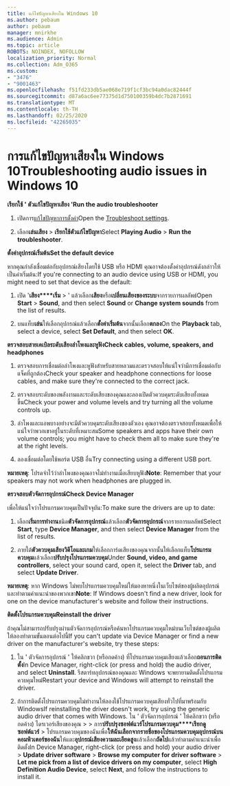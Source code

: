 ```yaml
---
title: แก้ไขปัญหาเสียงใน Windows 10
ms.author: pebaum
author: pebaum
manager: mnirkhe
ms.audience: Admin
ms.topic: article
ROBOTS: NOINDEX, NOFOLLOW
localization_priority: Normal
ms.collection: Adm_O365
ms.custom:
- "3476"
- "9001463"
ms.openlocfilehash: f51fd233db5ae068e719f1cf3bc94a0dac82444f
ms.sourcegitcommit: d87a6ac6ee77375d1d750100359b4dc7b2871691
ms.translationtype: MT
ms.contentlocale: th-TH
ms.lasthandoff: 02/25/2020
ms.locfileid: "42265035"
---
```

# <a name="troubleshooting-audio-issues-in-windows-10"></a><span data-ttu-id="90f33-102">การแก้ไขปัญหาเสียงใน Windows 10</span><span class="sxs-lookup"><span data-stu-id="90f33-102">Troubleshooting audio issues in Windows 10</span></span>

<span data-ttu-id="90f33-103">**เรียกใช้ ' ตัวแก้ไขปัญหาเสียง '**</span><span class="sxs-lookup"><span data-stu-id="90f33-103">**Run the audio troubleshooter**</span></span>

1.  <span data-ttu-id="90f33-104">เปิดการ[แก้ไขปัญหาการตั้งค่า](ms-settings:troubleshoot)</span><span class="sxs-lookup"><span data-stu-id="90f33-104">Open the [Troubleshoot settings](ms-settings:troubleshoot).</span></span>

2.  <span data-ttu-id="90f33-105">เลือก**เล่นเสียง** > **เรียกใช้ตัวแก้ไขปัญหา**</span><span class="sxs-lookup"><span data-stu-id="90f33-105">Select **Playing Audio** > **Run the troubleshooter**.</span></span>

<span data-ttu-id="90f33-106">**ตั้งค่าอุปกรณ์เริ่มต้น**</span><span class="sxs-lookup"><span data-stu-id="90f33-106">**Set the default device**</span></span>

<span data-ttu-id="90f33-107">หากคุณกำลังเชื่อมต่อกับอุปกรณ์เสียงโดยใช้ USB หรือ HDMI คุณอาจต้องตั้งค่าอุปกรณ์ดังกล่าวให้เป็นค่าเริ่มต้น:</span><span class="sxs-lookup"><span data-stu-id="90f33-107">If you're connecting to an audio device using USB or HDMI, you might need to set that device as the default:</span></span>

1. <span data-ttu-id="90f33-108">เปิด '**เสียง\*\*\*\*เริ่ม** > ' แล้วเลือก**เสียง**หรือ**เปลี่ยนเสียงของระบบ**จากรายการผลลัพธ์</span><span class="sxs-lookup"><span data-stu-id="90f33-108">Open **Start** > **Sound**, and then select **Sound** or **Change system sounds** from the list of results.</span></span>

2.  <span data-ttu-id="90f33-109">บนแท็บ**เล่น**ให้เลือกอุปกรณ์แล้วเลือก**ตั้งค่าเริ่มต้น**จากนั้นเลือก**ตกลง**</span><span class="sxs-lookup"><span data-stu-id="90f33-109">On the **Playback** tab, select a device, select **Set Default**, and then select **OK**.</span></span>

<span data-ttu-id="90f33-110">**ตรวจสอบสายเคเบิลระดับเสียงลำโพงและหูฟัง**</span><span class="sxs-lookup"><span data-stu-id="90f33-110">**Check cables, volume, speakers, and headphones**</span></span>

1. <span data-ttu-id="90f33-111">ตรวจสอบการเชื่อมต่อลำโพงและหูฟังสำหรับสายหลวมและตรวจสอบให้แน่ใจว่ามีการเชื่อมต่อกับแจ็คที่ถูกต้อง</span><span class="sxs-lookup"><span data-stu-id="90f33-111">Check your speaker and headphone connections for loose cables, and make sure they're connected to the correct jack.</span></span>

2. <span data-ttu-id="90f33-112">ตรวจสอบระดับของพลังงานและระดับเสียงของคุณและลองเปิดตัวควบคุมระดับเสียงทั้งหมดขึ้น</span><span class="sxs-lookup"><span data-stu-id="90f33-112">Check your power and volume levels and try turning all the volume controls up.</span></span>

3. <span data-ttu-id="90f33-113">ลำโพงและแอพบางอย่างจะมีตัวควบคุมระดับเสียงของตัวเอง คุณอาจต้องตรวจสอบทั้งหมดเพื่อให้แน่ใจว่าพวกเขาอยู่ในระดับที่เหมาะสม</span><span class="sxs-lookup"><span data-stu-id="90f33-113">Some speakers and apps have their own volume controls; you might have to check them all to make sure they're at the right levels.</span></span>

4. <span data-ttu-id="90f33-114">ลองเชื่อมต่อโดยใช้พอร์ต USB อื่น</span><span class="sxs-lookup"><span data-stu-id="90f33-114">Try connecting using a different USB port.</span></span>

<span data-ttu-id="90f33-115">**หมายเหตุ**: โปรดจำไว้ว่าลำโพงของคุณอาจไม่ทำงานเมื่อเสียบหูฟัง</span><span class="sxs-lookup"><span data-stu-id="90f33-115">**Note**: Remember that your speakers may not work when headphones are plugged in.</span></span>

<span data-ttu-id="90f33-116">**ตรวจสอบตัวจัดการอุปกรณ์**</span><span class="sxs-lookup"><span data-stu-id="90f33-116">**Check Device Manager**</span></span>

<span data-ttu-id="90f33-117">เพื่อให้แน่ใจว่าโปรแกรมควบคุมเป็นปัจจุบัน:</span><span class="sxs-lookup"><span data-stu-id="90f33-117">To make sure the drivers are up to date:</span></span>

1. <span data-ttu-id="90f33-118">เลือก**เริ่มการทำงาน**ชนิด**ตัวจัดการอุปกรณ์**แล้วเลือก**ตัวจัดการอุปกรณ์**จากรายการผลลัพธ์</span><span class="sxs-lookup"><span data-stu-id="90f33-118">Select **Start**, type **Device Manager**, and then select **Device Manager** from the list of results.</span></span>

2. <span data-ttu-id="90f33-119">ภายใต้**ตัวควบคุมเสียงวิดีโอและเกม**ให้เลือกการ์ดเสียงของคุณจากนั้นให้เลือกแท็บ**โปรแกรมควบคุม**แล้วเลือก**ปรับปรุงโปรแกรมควบคุม**</span><span class="sxs-lookup"><span data-stu-id="90f33-119">Under **Sound, video, and game controllers**, select your sound card, open it, select the **Driver** tab, and select **Update Driver**.</span></span>

<span data-ttu-id="90f33-120">**หมายเหตุ**: หาก Windows ไม่พบโปรแกรมควบคุมใหม่ให้มองหาหนึ่งในเว็บไซต์ของผู้ผลิตอุปกรณ์และทำตามคำแนะนำของพวกเขา</span><span class="sxs-lookup"><span data-stu-id="90f33-120">**Note**: If Windows doesn't find a new driver, look for one on the device manufacturer's website and follow their instructions.</span></span>

<span data-ttu-id="90f33-121">**ติดตั้งโปรแกรมควบคุม**</span><span class="sxs-lookup"><span data-stu-id="90f33-121">**Reinstall the driver**</span></span>

<span data-ttu-id="90f33-122">ถ้าคุณไม่สามารถปรับปรุงผ่านตัวจัดการอุปกรณ์หรือค้นหาโปรแกรมควบคุมใหม่บนเว็บไซต์ของผู้ผลิตให้ลองทำตามขั้นตอนต่อไปนี้</span><span class="sxs-lookup"><span data-stu-id="90f33-122">If you can't update via Device Manager or find a new driver on the manufacturer's website, try these steps:</span></span>

1. <span data-ttu-id="90f33-123">ใน ' ตัวจัดการอุปกรณ์ ' ให้คลิกขวา (หรือกดค้าง) ที่โปรแกรมควบคุมเสียงแล้วเลือก**ถอนการติดตั้ง**</span><span class="sxs-lookup"><span data-stu-id="90f33-123">In Device Manager, right-click (or press and hold) the audio driver, and select **Uninstall**.</span></span> <span data-ttu-id="90f33-124">รีสตาร์ทอุปกรณ์ของคุณและ Windows จะพยายามติดตั้งโปรแกรมควบคุมใหม่</span><span class="sxs-lookup"><span data-stu-id="90f33-124">Restart your device and Windows will attempt to reinstall the driver.</span></span>

2. <span data-ttu-id="90f33-125">ถ้าการติดตั้งโปรแกรมควบคุมไม่ทำงานให้ลองใช้โปรแกรมควบคุมเสียงทั่วไปที่มาพร้อมกับ Windows</span><span class="sxs-lookup"><span data-stu-id="90f33-125">If reinstalling the driver doesn't work, try using the generic audio driver that comes with Windows.</span></span> <span data-ttu-id="90f33-126">ใน ' ตัวจัดการอุปกรณ์ ' ให้คลิกขวา (หรือกดค้าง) ไดรเวอร์เสียงของคุณ > > การ**ปรับปรุงซอฟต์แวร์โปรแกรมควบคุม\*\*\*\*เรียกดูซอฟต์แวร์** > โปรแกรมควบคุมของฉันเพื่อ**ให้ฉันเลือกจากรายชื่อของโปรแกรมควบคุมอุปกรณ์บนคอมพิวเตอร์ของฉัน**ให้แตะ**อุปกรณ์เสียงความละเอียดสูง**แล้วเลือก**ถัดไป**แล้วทำตามคำแนะนำเพื่อติดตั้ง</span><span class="sxs-lookup"><span data-stu-id="90f33-126">In Device Manager, right-click (or press and hold) your audio driver > **Update driver software** > **Browse my computer for driver software** > **Let me pick from a list of device drivers on my computer**, select **High Definition Audio Device**, select **Next**, and follow the instructions to install it.</span></span>
